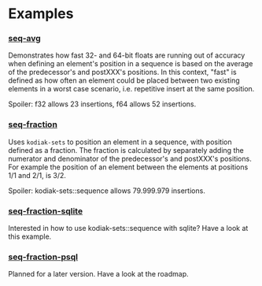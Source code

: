 # Examples

### [seq-avg](seq-avg)

Demonstrates how fast 32- and 64-bit floats are running out of accuracy when defining an element's position in a sequence is based on 
the average of the predecessor's and postXXX's positions. In this context, "fast" is defined as how often an element could be placed between two existing 
elements in a worst case scenario, i.e. repetitive insert at the same position.

Spoiler: f32 allows 23 insertions, f64 allows 52 insertions.

### [seq-fraction](seq-fraction)

Uses `kodiak-sets` to position an element in a sequence, with position defined as a fraction. The fraction is calculated 
by separately adding the numerator and denominator of the predecessor's and postXXX's positions. For example the position of an element between the 
elements at positions 1/1 and 2/1, is 3/2.

Spoiler: kodiak-sets::sequence allows 79.999.979 insertions.

### [seq-fraction-sqlite](seq-fraction-sqlite)

Interested in how to use kodiak-sets::sequence with sqlite? Have a look at this example.

### [seq-fraction-psql](seq-fraction-psql)

Planned for a later version. Have a look at the roadmap.
    